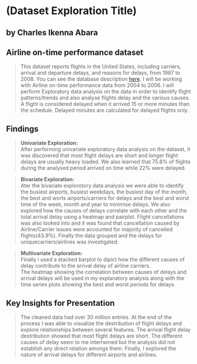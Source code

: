 # (Dataset Exploration Title)
## by Charles Ikenna Abara


## Airline on-time performance dataset

>This dataset reports flights in the United States, including carriers, arrival and departure delays, and reasons for delays, from 1987 to 2008. You can see the database description [here](https://www.transtats.bts.gov/DatabaseInfo.asp?QO_VQ=EFD&Yv0x=D). I will be working with Airline on-time performance data from 2004 to 2006. I will perform Exploratory data analysis on the data in order to identify flight patterns/trends and also analyse flights delay and the various causes. A flight is considered delayed when it arrived 15 or more minutes than the schedule. Delayed minutes are calculated for delayed flights only.

## Findings

> **Univariate Exploration:**<br>
After performing univariate exploratory data analysis on the dataset, it was discovered that most flight delays are short and longer flight delays are usually heavy loaded. We also learned that 75.8% of flights during the analysed period arrived on time while 22% were delayed.

> **Bivariate Exploration:**<br>
Ater the bivariate explorotory data analysis we were able to identify the busiest airports, busiest weekdays, the busiest day of the month, the best and worts airports/carriers for delays and the best and worst time of the week, month and year to minimise delays. We also explored how the causes of delays correlate with each other and the total arrival delay using a heatmap and pairplot. Flight cancellations was also looked into and it was found that cancellation caused by Airline/Carrier issues were accounted for majority of cancelled flights(43.9%). Finally the data grouped and the delays for uniquecarriers/airlines was investigated.

> **Multivariate Exploration:**<br>
Finally i used a stacked barplot to dipict how the different causes of delay contribute to the arrival delay of airline carriers.<br>
The heatmap showing the correlation between causes of delays and arrival delays will be used in my explanatory analysis along with the time series plots showing the best and worst periods for delays.



## Key Insights for Presentation

> The cleaned data had over 30 million entries. At the end of the process I was able to visualize the destribution of flight delays and explore relationships between several features. The arrival flight delay destribution showed that most flight delays are short. The different causes of delay seem to me intertwined but the analysis did not establish any direct relation amongs them. Finally, I explored the nature of arrival delays for different airports and airlines.